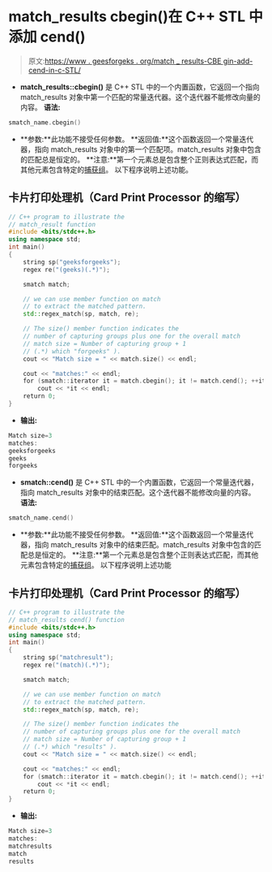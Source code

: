 # match_results cbegin()在 C++ STL 中添加 cend()

> 原文:[https://www . geesforgeks . org/match _ results-CBE gin-add-cend-in-c-STL/](https://www.geeksforgeeks.org/match_results-cbegin-add-cend-in-c-stl/)

*   **match_results::cbegin()** 是 C++ STL 中的一个内置函数，它返回一个指向 match_results 对象中第一个匹配的常量迭代器。这个迭代器不能修改向量的内容。
    **语法:**

```cpp
smatch_name.cbegin()
```

*   **参数:**此功能不接受任何参数。
    **返回值:**这个函数返回一个常量迭代器，指向 match_results 对象中的第一个匹配项。match_results 对象中包含的匹配总是恒定的。
    **注意:**第一个元素总是包含整个正则表达式匹配，而其他元素包含特定的[捕获组](https://www.geeksforgeeks.org/smatch-regex-regular-expressions-in-c/)。
    以下程序说明上述功能。

## 卡片打印处理机（Card Print Processor 的缩写）

```cpp
// C++ program to illustrate the
// match_result function
#include <bits/stdc++.h>
using namespace std;
int main()
{
    string sp("geeksforgeeks");
    regex re("(geeks)(.*)");

    smatch match;

    // we can use member function on match
    // to extract the matched pattern.
    std::regex_match(sp, match, re);

    // The size() member function indicates the
    // number of capturing groups plus one for the overall match
    // match size = Number of capturing group + 1
    // (.*) which "forgeeks" ).
    cout << "Match size = " << match.size() << endl;

    cout << "matches:" << endl;
    for (smatch::iterator it = match.cbegin(); it != match.cend(); ++it)
        cout << *it << endl;
    return 0;
}
```

*   **输出:**

```cpp
Match size=3
matches:
geeksforgeeks
geeks
forgeeks
```

*   **smatch::cend()** 是 C++ STL 中的一个内置函数，它返回一个常量迭代器，指向 match_results 对象中的结束匹配。这个迭代器不能修改向量的内容。
    **语法:**

```cpp
smatch_name.cend()
```

*   **参数:**此功能不接受任何参数。
    **返回值:**这个函数返回一个常量迭代器，指向 match_results 对象中的结束匹配。match_results 对象中包含的匹配总是恒定的。
    **注意:**第一个元素总是包含整个正则表达式匹配，而其他元素包含特定的[捕获组](https://www.geeksforgeeks.org/smatch-regex-regular-expressions-in-c/)。
    以下程序说明上述功能

## 卡片打印处理机（Card Print Processor 的缩写）

```cpp
// C++ program to illustrate the
// match_results cend() function
#include <bits/stdc++.h>
using namespace std;
int main()
{
    string sp("matchresult");
    regex re("(match)(.*)");

    smatch match;

    // we can use member function on match
    // to extract the matched pattern.
    std::regex_match(sp, match, re);

    // The size() member function indicates the
    // number of capturing groups plus one for the overall match
    // match size = Number of capturing group + 1
    // (.*) which "results" ).
    cout << "Match size = " << match.size() << endl;

    cout << "matches:" << endl;
    for (smatch::iterator it = match.cbegin(); it != match.cend(); ++it)
        cout << *it << endl;
    return 0;
}
```

*   **输出:**

```cpp
Match size=3
matches:
matchresults
match
results
```